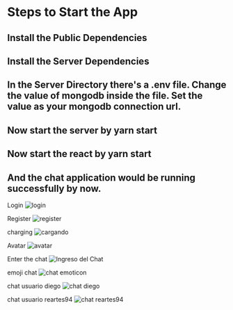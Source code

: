 # Steps to Start the App

## Install the Public Dependencies
## Install the Server Dependencies
## In the Server Directory there's a .env file. Change the value of mongodb inside the file. Set the value as your mongodb connection url.
## Now start the server by yarn start
## Now start the react by yarn start
## And the chat application would be running successfully by now.

Login
![login](https://user-images.githubusercontent.com/99770150/203377871-027334d9-71a3-4bbf-b4be-febd5cdf48bc.png)

Register
![register](https://user-images.githubusercontent.com/99770150/203377891-91430442-666d-4b78-b680-6b782cf8fc63.png)


charging
![cargando](https://user-images.githubusercontent.com/99770150/203377916-15333478-5b40-433b-9ffa-60a19b8ba9dd.png)

Avatar
![avatar](https://user-images.githubusercontent.com/99770150/203377937-b892ebf5-7d52-4897-ad29-501f94aefa5b.png)


Enter the chat
![Ingreso del Chat](https://user-images.githubusercontent.com/99770150/203377984-c1a86fdf-6c27-499e-8d82-24e9c275d1f9.png)


emoji chat
![chat emoticon](https://user-images.githubusercontent.com/99770150/203378013-932f0e69-7693-49da-a67a-e889a01caa6e.png)

chat usuario diego
![chat diego](https://user-images.githubusercontent.com/99770150/203378025-c6d80d63-e5c4-47bd-bb0c-58cab0bca115.png)

chat usuario reartes94
![chat reartes94](https://user-images.githubusercontent.com/99770150/203378472-96a8db8c-f5eb-4cb4-9ff2-66774c21d95c.png)
